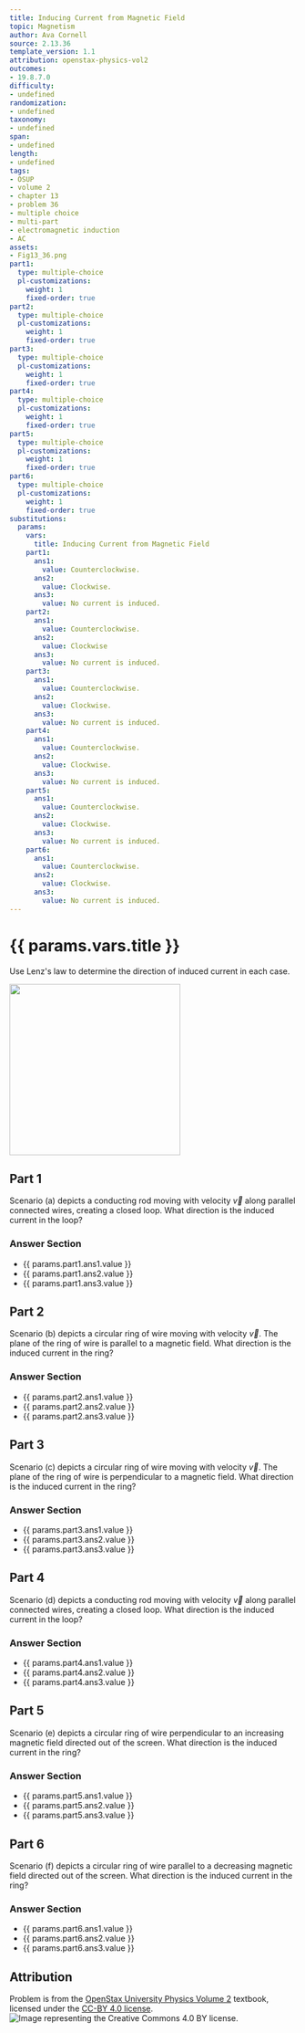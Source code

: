 ```yaml
---
title: Inducing Current from Magnetic Field
topic: Magnetism
author: Ava Cornell
source: 2.13.36
template_version: 1.1
attribution: openstax-physics-vol2
outcomes:
- 19.8.7.0
difficulty:
- undefined
randomization:
- undefined
taxonomy:
- undefined
span:
- undefined
length:
- undefined
tags:
- OSUP
- volume 2
- chapter 13
- problem 36
- multiple choice
- multi-part
- electromagnetic induction
- AC
assets:
- Fig13_36.png
part1:
  type: multiple-choice
  pl-customizations:
    weight: 1
    fixed-order: true
part2:
  type: multiple-choice
  pl-customizations:
    weight: 1
    fixed-order: true
part3:
  type: multiple-choice
  pl-customizations:
    weight: 1
    fixed-order: true
part4:
  type: multiple-choice
  pl-customizations:
    weight: 1
    fixed-order: true
part5:
  type: multiple-choice
  pl-customizations:
    weight: 1
    fixed-order: true
part6:
  type: multiple-choice
  pl-customizations:
    weight: 1
    fixed-order: true
substitutions:
  params:
    vars:
      title: Inducing Current from Magnetic Field
    part1:
      ans1:
        value: Counterclockwise.
      ans2:
        value: Clockwise.
      ans3:
        value: No current is induced.
    part2:
      ans1:
        value: Counterclockwise.
      ans2:
        value: Clockwise
      ans3:
        value: No current is induced.
    part3:
      ans1:
        value: Counterclockwise.
      ans2:
        value: Clockwise.
      ans3:
        value: No current is induced.
    part4:
      ans1:
        value: Counterclockwise.
      ans2:
        value: Clockwise.
      ans3:
        value: No current is induced.
    part5:
      ans1:
        value: Counterclockwise.
      ans2:
        value: Clockwise.
      ans3:
        value: No current is induced.
    part6:
      ans1:
        value: Counterclockwise.
      ans2:
        value: Clockwise.
      ans3:
        value: No current is induced.
---
```

# {{ params.vars.title }}
Use Lenz's law to determine the direction of induced current in each case.

<img src="Fig13_36.png" width=300>

## Part 1

Scenario (a) depicts a conducting rod moving with velocity $\overrightarrow{ v }$ along parallel connected wires, creating a closed loop. What direction is the induced current in the loop?

### Answer Section

- {{ params.part1.ans1.value }}
- {{ params.part1.ans2.value }}
- {{ params.part1.ans3.value }}

## Part 2

Scenario (b) depicts a circular ring of wire moving with velocity $\overrightarrow{ v }$. The plane of the ring of wire is parallel to a magnetic field. What direction is the induced current in the ring?

### Answer Section

- {{ params.part2.ans1.value }}
- {{ params.part2.ans2.value }}
- {{ params.part2.ans3.value }}

## Part 3

Scenario (c) depicts a circular ring of wire moving with velocity $\overrightarrow{ v }$. The plane of the ring of wire is perpendicular to a magnetic field. What direction is the induced current in the ring?

### Answer Section

- {{ params.part3.ans1.value }}
- {{ params.part3.ans2.value }}
- {{ params.part3.ans3.value }}

## Part 4

Scenario (d) depicts a conducting rod moving with velocity $\overrightarrow{ v }$ along parallel connected wires, creating a closed loop. What direction is the induced current in the loop?

### Answer Section

- {{ params.part4.ans1.value }}
- {{ params.part4.ans2.value }}
- {{ params.part4.ans3.value }}

## Part 5

Scenario (e) depicts a circular ring of wire perpendicular to an increasing magnetic field directed out of the screen. What direction is the induced current in the ring?

### Answer Section

- {{ params.part5.ans1.value }}
- {{ params.part5.ans2.value }}
- {{ params.part5.ans3.value }}

## Part 6

Scenario (f) depicts a circular ring of wire parallel to a decreasing magnetic field directed out of the screen. What direction is the induced current in the ring?

### Answer Section

- {{ params.part6.ans1.value }}
- {{ params.part6.ans2.value }}
- {{ params.part6.ans3.value }}

## Attribution

Problem is from the [OpenStax University Physics Volume 2](https://openstax.org/details/books/university-physics-volume-2) textbook, licensed under the [CC-BY 4.0 license](https://creativecommons.org/licenses/by/4.0/).<br>![Image representing the Creative Commons 4.0 BY license.](https://raw.githubusercontent.com/firasm/bits/master/by.png)